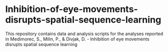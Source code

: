# Inhibition-of-eye-movements-disrupts-spatial-sequence-learning
This repository contains data and analysis scripts for the analyses reported in Medimorec, S., Milin, P., &amp; Divjak, D. - Inhibition of eye movements disrupts spatial sequence learning
